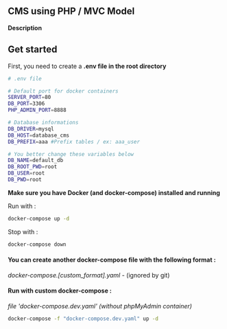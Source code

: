 ## CMS using PHP / MVC Model

**Description**


## Get started

First, you need to create a **.env file in the root directory**

```bash
# .env file

# Default port for docker containers
SERVER_PORT=80
DB_PORT=3306
PHP_ADMIN_PORT=8888

# Database informations
DB_DRIVER=mysql
DB_HOST=database_cms
DB_PREFIX=aaa #Prefix tables / ex: aaa_user

# You better change these variables below
DB_NAME=default_db
DB_ROOT_PWD=root
DB_USER=root
DB_PWD=root

```

**Make sure you have Docker (and docker-compose) installed and running**

Run with :

```bash
docker-compose up -d
```

Stop with :

```bash
docker-compose down
```

#### You can create another docker-compose file with the following format :

*docker-compose.[custom_format].yaml* - (ignored by git)

#### Run with custom docker-compose :

*file 'docker-compose.dev.yaml' (without phpMyAdmin container)*
```bash
docker-compose -f "docker-compose.dev.yaml" up -d
```